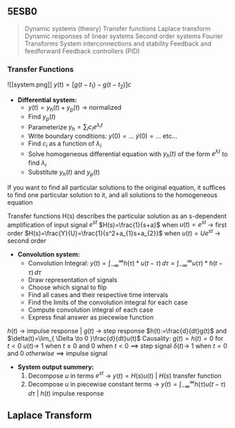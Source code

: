 ## 5ESB0

> Dynamic systems (theory)
> Transfer functions
> Laplace transform
> Dynamic responses of linear systems
> Second order systems
> Fourier Transforms
> System interconnections and stability
> Feedback and feedforward
> Feedback controllers (PID)

### Transfer Functions
![[system.png]]
$y(t)=[g(t-t_{1})-g(t-t_{2})]c$

- **Differential system:**
	- $y(t)=y_{h}(t)+y_{p}(t)$ -> normalized
	- Find $y_{p}(t)$
	- Parameterize $y_{h}=\sum_{i}c_{i}e^{\lambda_{i}t}$
	- Write boundary conditions: $y(0)=\dots$ $\dot{y}(0)=\dots$ etc...
	- Find $c_{i}$ as a function of $\lambda_{i}$
	- Solve homogeneous differential equation with $y_{h}(t)$ of the form $e^{\lambda t}$ to find $\lambda_{i}$
	- Substitute $y_{h}(t)$ and $y_{p}(t)$

If you want to find all particular solutions to the original equation, it suffices to find one particular solution to it, and all solutions to the homogeneous equation

Transfer functions H(s) describes the particular solution as an s-dependent amplification of input signal $e^{st}$
	$H(s)=\frac{1}{s+a}$ when $u(t)=e^{st}$ -> first order 
	$H(s)=\frac{Y}{U}=\frac{1}{s^2+a_{1}s+a_{2}}$ when $u(t)=Ue^{st}$ -> second order

- **Convolution system:**
	- Convolution Integral: $y(t)=\int_{-\infty}^{\infty} h(\tau)*u(t-\tau) \, d\tau=\int_{-\infty}^{\infty} u(\tau)*h(t-\tau) \, d\tau$
	- Draw representation of signals
	- Choose which signal to flip
	- Find all cases and their respective time intervals
	- Find the limits of the convolution integral for each case
	- Compute convolution integral of each case
	- Express final answer as piecewise function

$h(t)$ -> impulse response | $g(t)$ -> step response
$h(t):=\frac{d}{dt}g(t)$ and $\delta(t)=\lim_{ \Delta \to 0 }\frac{d}{dt}u(t)$
Causality: $g(t)=h(t)=0$ for $t<0$
$u(t)\to$ 1 when $t\geq 0$ and 0 when $t<0$ $\implies$ step signal
$\delta(t)\to$ 1 when $t=0$ and 0 $otherwise$ $\implies$ impulse signal

- **System output summery:**
	1. Decompose $u$ in terms $e^{st}$ -> $y(t)=H(s)u(t)$ | $H(s)$ transfer function
	2. Decompose $u$ in piecewise constant terms -> $y(t)=\int_{-\infty}^{\infty} h(\tau)u(t-\tau) \, d\tau$ | $h(t)$ impulse response

## Laplace Transform
